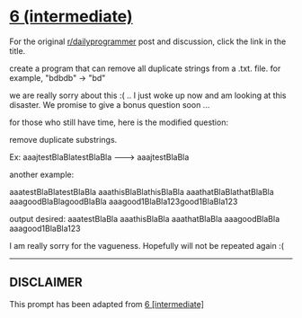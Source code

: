 # [6 (intermediate)](https://www.reddit.com/r/dailyprogrammer/comments/pp81n/2142012_challenge_6_intermediate/)

For the original [r/dailyprogrammer](https://www.reddit.com/r/dailyprogrammer/) post and discussion, click the link in the title.

create a program that can remove all duplicate strings from a .txt. file. for example, "bdbdb" -> "bd"

we are really sorry about this :( .. I just woke up now and am looking at this disaster. We promise to give a bonus question soon ...

for those who still have time, here is the modified question:  

remove duplicate substrings.  

Ex: aaajtestBlaBlatestBlaBla ---> aaajtestBlaBla

another example:  

aaatestBlaBlatestBlaBla
aaathisBlaBlathisBlaBla
aaathatBlaBlathatBlaBla
aaagoodBlaBlagoodBlaBla
aaagood1BlaBla123good1BlaBla123

output desired:
aaatestBlaBla
aaathisBlaBla
aaathatBlaBla
aaagoodBlaBla
aaagood1BlaBla123

I am really sorry for the vagueness. Hopefully will not be repeated again :(


----
## **DISCLAIMER**
This prompt has been adapted from [6 [intermediate]](https://www.reddit.com/r/dailyprogrammer/comments/pp81n/2142012_challenge_6_intermediate/
)
